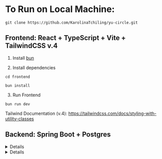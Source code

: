 


# To Run on Local Machine:

```
git clone https://github.com/KarolinaTchiling/yu-circle.git
```
## Frontend: React + TypeScript + Vite + TailwindCSS v.4


1. Install [bun](https://bun.sh/)

2. Install dependencies

```
cd frontend

bun install
```

3. Run Frontend

```
bun run dev
```

Tailwind Documentation (v.4): https://tailwindcss.com/docs/styling-with-utility-classes

## Backend: Spring Boot + Postgres

<details>
### ProfileService:
Assuming you are using eclipse, follow these steps:

1. Open eclipse, and go to the top menu to select Help > Eclipse Marketplace.

2. Search for 'Spring Boot'.

3. Install Spring Tools 4.28.

4. Restart eclipse and import the project into your workspace.

5. Open the Azure website, find the yucircle database, and start it.

6. Back in eclipse, right click on the project folder and select Run As > Spring Boot App.


Example commands:
```
curl -X GET "http://localhost:8080/profiles/jdoe"

curl -X GET "http://localhost:8080/profiles"
```

Authentication:
```
curl -X POST http://localhost:8080/profiles/login \
     -H "Content-Type: application/json" \
     -d '{"username": "bob", "password": "password"}'
```

</details>
<details>
### DiscourseService:
To run, follow the same steps as outlined in the ProfileService.

#### Posts:
##### Get all posts:
```
curl -X GET http://localhost:8080/posts
```

##### Get one post:
The postId is in the URL (in this example it is '/1').
```
curl -X GET http://localhost:8080/posts/1
```

##### Add a post:
```
curl -X POST http://localhost:8080/posts \
     -H "Content-Type: application/json" \
     -d '{
           "content": "CS is so fun",
           "username": "bob",
           "title": "wow"
         }'
```

##### Delete a post:
```
curl -X DELETE http://localhost:8080/posts \
```

##### Update a post:
The postId is in the URL (in this example it is the '/1')
```
curl -X PUT http://localhost:8080/posts/1 \
     -H "Content-Type: application/json" \
     -d '{
           "content": "updated text.",
           "title": "New Title"
         }'
```



### Comments:
##### Get all comments:
```
curl -X GET http://localhost:8080/comments
```

##### Get one comment:
The commentId is in the URL (in this example it is '/1').
```
curl -X GET http://localhost:8080/comments/1
```

##### Get comments by post:
The postId is in the URL (in this example it is '/1').
```
curl -X GET http://localhost:8080/comments/posts/1
```

##### Add a comment:
The postId is in the URL, that is the post that the comment is attached to (In this example it is '/1').
```
curl -X POST http://localhost:8080/comments\
     -H "Content-Type: application/json" \
     -d '{
           "content": "CS is so fun",
           "username": "bob",
           "title": "wow"
         }'
```

##### Delete a comment:
The commentId is in the URL (in this example it is the '/1')
```
curl -X DELETE http://localhost:8080/comments/delete/1 \
```

##### Update a comment:
The commentId is in the URL (in this example it is the '/1')
```
curl -X PUT http://localhost:8080/comments/update/1 \
     -H "Content-Type: application/json" \
     -d '{
           "content": "updated text.",
         }'
```
</details>